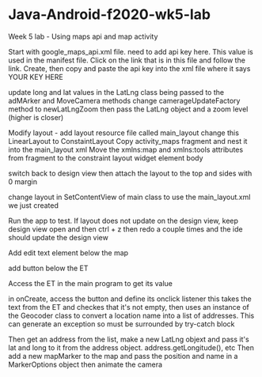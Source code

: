 # Java-Android-f2020-wk5-lab
Week 5 lab - Using maps api and map activity

Start with google_maps_api.xml file. need to add api key here. This value is used in the manifest file.
Click on the link that is in this file and follow the link. Create, then copy and paste the api key into the xml file where it says YOUR KEY HERE

update long and lat values in the LatLng class being passed to the adMArker and MoveCamera methods
change camerageUpdateFactory method to newLatLngZoom then pass the LatLng object and a zoom level (higher is closer)

Modify layout - add layout resource file called main_layout
change this LinearLayout to ConstaintLayout
Copy activity_maps fragment and nest it into the main_layout xml 
Move the xmlns:map and xmlns:tools attributes from fragment to the constraint layout widget element body 

switch  back to design view then attach the layout to the top and sides with 0 margin

change layout in SetContentView of main class to use the main_layout.xml we just created

Run the app to test. If layout does not update on the design view, keep design view open and then ctrl + z then redo a couple times and the ide should update the design view

Add edit text element below the map

add button below the ET

Access the ET in the main program to get its value

in onCreate, access the button and define its onclick listener
this takes the text from the ET and checkes that it's not empty, then uses an instance of the Geocoder class to convert a location name into a list of addresses. This can generate an exception so must be surrounded by try-catch block

Then get an address from the list, make a new LatLng objext and pass it's lat and long to it from the address object. address.getLongitude(), etc
Then add a new mapMarker to the map and pass the position and name in a MarkerOptions object
then animate the camera

